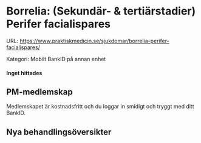# Borrelia: (Sekundär- & tertiärstadier) Perifer facialispares

URL: https://www.praktiskmedicin.se/sjukdomar/borrelia-perifer-facialispares/



Kategori: Mobilt BankID på annan enhet

#### Inget hittades

## PM-medlemskap

Medlemskapet är kostnadsfritt och du loggar in smidigt och tryggt med ditt BankID.

## Nya behandlingsöversikter

